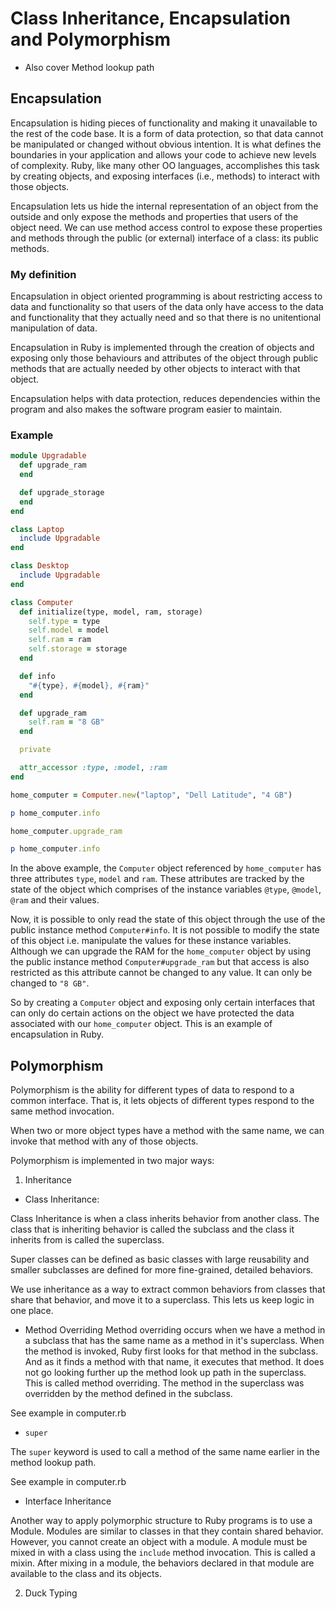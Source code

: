 # Class Inheritance, Encapsulation and Polymorphism

- Also cover Method lookup path

## Encapsulation

Encapsulation is hiding pieces of functionality and making it unavailable to the rest of the code base. It is a form of data protection, so that data cannot be manipulated or changed without obvious intention. It is what defines the boundaries in your application and allows your code to achieve new levels of complexity. Ruby, like many other OO languages, accomplishes this task by creating objects, and exposing interfaces (i.e., methods) to interact with those objects.

Encapsulation lets us hide the internal representation of an object from the outside and only expose the methods and properties that users of the object need. We can use method access control to expose these properties and methods through the public (or external) interface of a class: its public methods.

### My definition

Encapsulation in object oriented programming is about restricting access to data and functionality so that users of the data only have access to the data and functionality that they actually need and so that there is no unitentional manipulation of data.

Encapsulation in Ruby is implemented through the creation of objects and exposing only those behaviours and attributes of the object through public methods that are actually needed by other objects to interact with that object. 

Encapsulation helps with data protection, reduces dependencies within the program and also makes the software program easier to maintain. 

### Example

```ruby
module Upgradable
  def upgrade_ram
  end

  def upgrade_storage
  end
end

class Laptop
  include Upgradable
end

class Desktop
  include Upgradable
end

class Computer
  def initialize(type, model, ram, storage)
    self.type = type
    self.model = model
    self.ram = ram
    self.storage = storage
  end

  def info
    "#{type}, #{model}, #{ram}"
  end

  def upgrade_ram
    self.ram = "8 GB"
  end

  private

  attr_accessor :type, :model, :ram
end

home_computer = Computer.new("laptop", "Dell Latitude", "4 GB")

p home_computer.info

home_computer.upgrade_ram

p home_computer.info

```

In the above example, the `Computer` object referenced by `home_computer` has three attributes `type`, `model` and `ram`. These attributes are tracked by the state of the object which comprises of the instance variables `@type`, `@model`, `@ram` and their values.

Now, it is possible to only read the state of this object through the use of the public instance method `Computer#info`. It is not possible to modify the state of this object i.e. manipulate the values for these instance variables. Although we can upgrade the RAM for the `home_computer` object by using the public instance method `Computer#upgrade_ram` but that access is also restricted as this attribute cannot be changed to any value. It can only be changed to `"8 GB"`. 

So by creating a `Computer` object and exposing only certain interfaces that can only do certain actions on the object we have protected the data associated with our `home_computer` object. This is an example of encapsulation in Ruby.

## Polymorphism

Polymorphism is the ability for different types of data to respond to a common interface. That is, it lets objects of different types respond to the same method invocation.

When two or more object types have a method with the same name, we can invoke that method with any of those objects. 

Polymorphism is implemented in two major ways:

1. Inheritance

- Class Inheritance:

Class Inheritance is when a class inherits behavior from another class. The class that is inheriting behavior is called the subclass and the class it inherits from is called the superclass.

Super classes can be defined as basic classes with large reusability and smaller subclasses are defined for more fine-grained, detailed behaviors.

We use inheritance as a way to extract common behaviors from classes that share that behavior, and move it to a superclass. This lets us keep logic in one place. 

- Method Overriding
Method overriding occurs when we have a method in a subclass that has the same name as a method in it's superclass. When the method is invoked, Ruby first looks for that method in the subclass. And as it finds a method with that name, it executes that method. It does not go looking further up the method look up path in the superclass. This is called method overriding. The method in the superclass was overridden by the method defined in the subclass. 

See example in computer.rb

- `super`

The `super` keyword is used to call a method of the same name earlier in the method lookup path. 

See example in computer.rb

- Interface Inheritance

Another way to apply polymorphic structure to Ruby programs is to use a Module. Modules are similar to classes in that they contain shared behavior. However, you cannot create an object with a module. A module must be mixed in with a class using the `include` method invocation. This is called a mixin. After mixing in a module, the behaviors declared in that module are available to the class and its objects.

2. Duck Typing

